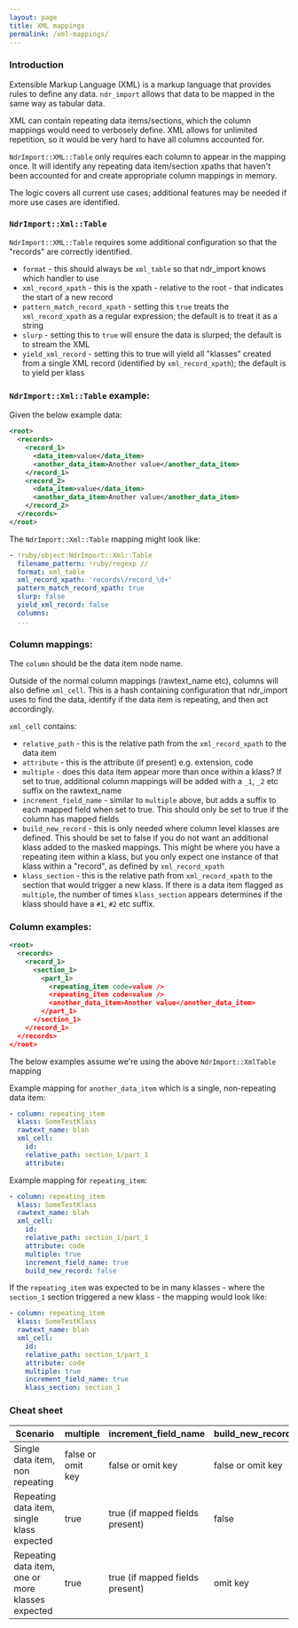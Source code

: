 ```yaml
---
layout: page
title: XML mappings
permalink: /xml-mappings/
---
```


### Introduction
Extensible Markup Language (XML) is a markup language that provides rules to define any data. `ndr_import` allows that data to be mapped in the same way as tabular data.

XML can contain repeating data items/sections, which the column mappings would need to verbosely define. XML allows for unlimited repetition, so it would be very hard to have all columns accounted for.

`NdrImport::XML::Table` only requires each column to appear in the mapping once. It will identify any repeating data item/section xpaths that haven't been accounted for and create appropriate column mappings in memory.

The logic covers all current use cases; additional features may be needed if more use cases are identified.


### `NdrImport::Xml::Table`
`NdrImport::XML::Table` requires some additional configuration so that the "records" are correctly identified.

* `format` - this should always be `xml_table` so that ndr_import knows which handler to use
* `xml_record_xpath` - this is the xpath - relative to the root - that indicates the start of a new record
* `pattern_match_record_xpath` - setting this `true` treats the `xml_record_xpath` as a regular expression; the default is to treat it as a string
* `slurp` - setting this to `true` will ensure the data is slurped; the default is to stream the XML
* `yield_xml_record` - setting this to true will yield all "klasses" created from a single XML record (identified by `xml_record_xpath`); the default is to yield per klass


### `NdrImport::Xml::Table` example:
Given the below example data:

```xml
<root>
  <records>
    <record_1>
      <data_item>value</data_item>
      <another_data_item>Another value</another_data_item>
    </record_1>
    <record_2>
      <data_item>value</data_item>
      <another_data_item>Another value</another_data_item>
    </record_2>
  </records>
</root>
```

The `NdrImport::Xml::Table` mapping might look like:

```yaml
- !ruby/object:NdrImport::Xml::Table
  filename_pattern: !ruby/regexp //
  format: xml_table
  xml_record_xpath: 'records\/record_\d+'
  pattern_match_record_xpath: true
  slurp: false
  yield_xml_record: false
  columns:
  ...
```


### Column mappings:

The `column` should be the data item node name.

Outside of the normal column mappings (rawtext_name etc), columns will also define `xml_cell`. This is a hash containing configuration that ndr_import uses to find the data, identify if the data item is repeating, and then act accordingly.


`xml_cell` contains:

* `relative_path` - this is the relative path from the `xml_record_xpath` to the data item
* `attribute` - this is the attribute (if present) e.g. extension, code
* `multiple` - does this data item appear more than once within a klass? If set to true, additional column mappings will be added with a `_1`, `_2` etc suffix on the rawtext_name
* `increment_field_name` - similar to `multiple` above, but adds a suffix to each mapped field when set to true. This should only be set to true if the column has mapped fields
* `build_new_record` - this is only needed where column level klasses are defined. This should be set to false if you do not want an additional klass added to the masked mappings. This might be where you have a repeating item within a klass, but you only expect one instance of that klass within a "record", as defined by `xml_record_xpath`
* `klass_section` - this is the relative path from `xml_record_xpath` to the section that would trigger a new klass. If there is a data item flagged as `multiple`, the number of times `klass_section` appears determines if the klass should have a `#1`, `#2` etc suffix.


### Column examples:
```xml
<root>
  <records>
    <record_1>
      <section_1>
        <part_1>
          <repeating_item code=value />
          <repeating_item code=value />
          <another_data_item>Another value</another_data_item>
        </part_1>
      </section_1>
    </record_1>
  </records>
</root>
```
The below examples assume we're using the above `NdrImport::XmlTable` mapping

Example mapping for `another_data_item` which is a single, non-repeating data item:

```yaml
- column: repeating_item
  klass: SomeTestKlass
  rawtext_name: blah
  xml_cell:
    id:
    relative_path: section_1/part_1
    attribute:
```


Example mapping for `repeating_item`:

```yaml
- column: repeating_item
  klass: SomeTestKlass
  rawtext_name: blah
  xml_cell:
    id:
    relative_path: section_1/part_1
    attribute: code
    multiple: true
    increment_field_name: true
    build_new_record: false
```

If the `repeating_item` was expected to be in many klasses - where the `section_1` section triggered a new klass - the mapping would look like:

```yaml
- column: repeating_item
  klass: SomeTestKlass
  rawtext_name: blah
  xml_cell:
    id:
    relative_path: section_1/part_1
    attribute: code
    multiple: true
    increment_field_name: true
    klass_section: section_1
```


### Cheat sheet

|Scenario|multiple|increment_field_name|build_new_record|klass_section|
|---|---|---|---|---|
|Single data item, non repeating|false or omit key|false or omit key|false or omit key|omit key|
|Repeating data item, single klass expected|true|true (if mapped fields present)|false|omit key|
|Repeating data item, one or more klasses expected|true|true (if mapped fields present)|omit key|relative path to section|
